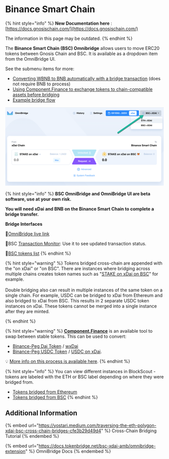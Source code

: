 # Binance Smart Chain

{% hint style="info" %}
**New Documentation here**
: [https://docs.gnosischain.com/](https://docs.gnosischain.com/)

The information in this page may be outdated.
{% endhint %}

The **Binance Smart Chain (BSC) Omnibridge** allows users to move ERC20 tokens between Gnosis Chain and BSC. It is available as a dropdown item from the OmniBridge UI.

See the submenu items for more:&#x20;

* [Converting WBNB to BNB automatically with a bridge transaction](wbnb-auto-conversion-to-bnb.md) (does not require BNB to process)
* [Using Component.Finance to exchange tokens to chain-compatible assets before bridging](dai-token-on-xdai-bsc.md)
* [Example bridge flow](bsc-omnibridge-example.md)&#x20;

![](../../../../.gitbook/assets/BSC-UI.png)

{% hint style="info" %}
**BSC OmniBridge and OmniBridge UI are beta software, use at your own risk.**

**You will need xDai and BNB on the Binance Smart Chain to complete a bridge transfer.**

**Bridge Interfaces**

🌉[OmniBridge live link](https://omni.gnosischain.com/)

🌉BSC [Transaction Monitor](https://alm-bsc-xdai.herokuapp.com/): Use it to see updated transaction status.

🌉[BSC tokens list](https://blockscout.com/xdai/mainnet/bridged-tokens/bsc)
{% endhint %}

{% hint style="warning" %}
Tokens bridged cross-chain are appended with the "on xDai" or "on BSC". There are instances where bridging across multiple chains creates token names such as "[STAKE on xDai on BSC](https://www.bscscan.com/token/0x24e5cf4a0577563d4e7761d14d53c8d0b504e337)" for example.\
\
Double bridging also can result in multiple instances of the same token on a single chain. For example, USDC can be bridged to xDai from Ethereum and also bridged to xDai from BSC. This results in 2 separate USDC token instances on xDai. These tokens cannot be merged into a single instance after they are minted.


{% endhint %}

{% hint style="warning" %}
[**Component.Finance**](https://xdai.component.finance/) is an available tool to swap between stable tokens. This can be used to convert:

* [Binance-Peg Dai Token](https://bscscan.com/token/0x1af3f329e8be154074d8769d1ffa4ee058b1dbc3) / [wxDai](https://blockscout.com/xdai/mainnet/tokens/0xe91D153E0b41518A2Ce8Dd3D7944Fa863463a97d/token-transfers)
* [Binance-Peg USDC Token](https://blockscout.com/xdai/mainnet/tokens/0xD10Cc63531a514BBa7789682E487Add1f15A51E2/token-transfers) / [USDC on xDai](https://blockscout.com/xdai/mainnet/tokens/0xDDAfbb505ad214D7b80b1f830fcCc89B60fb7A83/token-transfers).&#x20;

💡 [More info on this process is available here](dai-token-on-xdai-bsc.md).
{% endhint %}

{% hint style="info" %}
You can view different instances in BlockScout - tokens are labeled with the ETH or BSC label depending on where they were bridged from.

* [Tokens bridged from Ethereum](https://blockscout.com/xdai/mainnet/bridged-tokens/eth)
* [Tokens bridged from BSC](https://blockscout.com/xdai/mainnet/bridged-tokens/bsc)
{% endhint %}

## Additional Information

{% embed url="https://yostari.medium.com/traversing-the-eth-polygon-xdai-bsc-cross-chain-bridges-cfe3b29d49d4" %}
Cross-Chain Bridging Tutorial
{% endembed %}

{% embed url="https://docs.tokenbridge.net/bsc-xdai-amb/omnibridge-extension" %}
OmniBridge Docs
{% endembed %}
